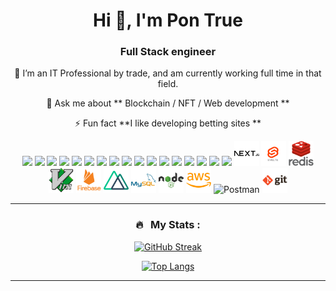 <h1 align="center">Hi 👋, I'm Pon True</h1>
<center>
  <div >
      <h3>Full Stack engineer</h3>
      <p>🔭&nbsp;I’m an IT Professional by trade, and am currently working full time in that field.</p>
      <p>💬&nbsp;Ask me about ** Blockchain / NFT / Web development **</p>
      <p>⚡&nbsp;Fun fact **I like developing betting sites **</p>
      <p align="center">
        <img width="40" src="https://cdn.jsdelivr.net/gh/devicons/devicon/icons/javascript/javascript-plain.svg" />
        <img width="40" src="https://cdn.jsdelivr.net/gh/devicons/devicon/icons/typescript/typescript-plain.svg" />
        <img width="40" src="https://cdn.jsdelivr.net/gh/devicons/devicon/icons/babel/babel-original.svg" />
        <img width="40" src="https://cdn.jsdelivr.net/gh/devicons/devicon/icons/html5/html5-original.svg" />
        <img width="40" src="https://cdn.jsdelivr.net/gh/devicons/devicon/icons/css3/css3-plain-wordmark.svg" />
        <img width="40" src="https://cdn.jsdelivr.net/gh/devicons/devicon/icons/gulp/gulp-plain.svg" />
        <img width="40" src="https://cdn.jsdelivr.net/gh/devicons/devicon/icons/sass/sass-original.svg" />
        <img width="40" src="https://cdn.jsdelivr.net/gh/devicons/devicon/icons/bootstrap/bootstrap-original.svg" />
        <img width="40" src="https://cdn.jsdelivr.net/gh/devicons/devicon/icons/react/react-original-wordmark.svg" />
        <img width="40" src="https://cdn.jsdelivr.net/gh/devicons/devicon/icons/materialui/materialui-original.svg" />
        <img width="40" src="https://cdn.jsdelivr.net/gh/devicons/devicon/icons/redux/redux-original.svg" />
        <img width="40" src="https://cdn.jsdelivr.net/gh/devicons/devicon/icons/tailwindcss/tailwindcss-plain.svg" />
        <img width="40" src="https://cdn.jsdelivr.net/gh/devicons/devicon/icons/nodejs/nodejs-original.svg" />
        <img width="40" src="https://cdn.jsdelivr.net/gh/devicons/devicon/icons/d3js/d3js-original.svg" />
        <img width="40" src="https://cdn.jsdelivr.net/gh/devicons/devicon/icons/firebase/firebase-plain.svg" />
        <img width="40" src="https://cdn.jsdelivr.net/gh/devicons/devicon/icons/git/git-original.svg" />
        <img width="40" src="https://cdn.jsdelivr.net/gh/devicons/devicon/icons/figma/figma-original.svg" />
        <img src="https://github.com/devicons/devicon/blob/master/icons/nextjs/nextjs-original-wordmark.svg" title="nextjs"  alt="nextjs" width="40" height="40"/>
        <img src="https://github.com/devicons/devicon/blob/master/icons/svelte/svelte-original-wordmark.svg" title="svelte" alt="svelte" width="40" height="40"/>
        <img src="https://github.com/devicons/devicon/blob/master/icons/redis/redis-original-wordmark.svg" title="redis" alt="redis" width="40" height="40"/>
        <img src="https://github.com/devicons/devicon/blob/master/icons/vim/vim-original.svg" title="vim" alt="vim" width="40" height="40"/>
        <img src="https://github.com/devicons/devicon/blob/master/icons/firebase/firebase-plain-wordmark.svg" title="Firebase" alt="Firebase" width="40" height="40"/>
        <img src="https://github.com/devicons/devicon/blob/master/icons/nuxtjs/nuxtjs-original.svg" title="nuxtjs"  alt="nuxtjs" width="40" height="40"/>
        <img src="https://github.com/devicons/devicon/blob/master/icons/mysql/mysql-original-wordmark.svg" title="MySQL"  alt="MySQL" width="40" height="40"/>
        <img src="https://github.com/devicons/devicon/blob/master/icons/nodejs/nodejs-original-wordmark.svg" title="NodeJS" alt="NodeJS" width="40" height="40"/>
        <img src="https://github.com/devicons/devicon/blob/master/icons/amazonwebservices/amazonwebservices-plain-wordmark.svg" title="AWS" alt="AWS" width="40" height="40"/>
        <img src="https://www.vectorlogo.zone/logos/getpostman/getpostman-icon.svg" title="Postman"  alt="Postman" width="40" height="40"/>
        <img src="https://github.com/devicons/devicon/blob/master/icons/git/git-original-wordmark.svg" title="Git" alt="Git" width="40" height="40"/>
      </p>
  </div>
</center>
<div align="center">

---

### 🔥 &nbsp; My Stats :
[![GitHub Streak](http://github-readme-streak-stats.herokuapp.com?user=SuperStar91031&theme=dark&background=000000)](https://github.com/SuperStar91031?tab=repositories)

[![Top Langs](https://github-readme-stats.vercel.app/api/top-langs/?username=SuperStar91031&layout=compact&theme=vision-friendly-dark)](https://github.com/SuperStar91031)

---
  
</div>


